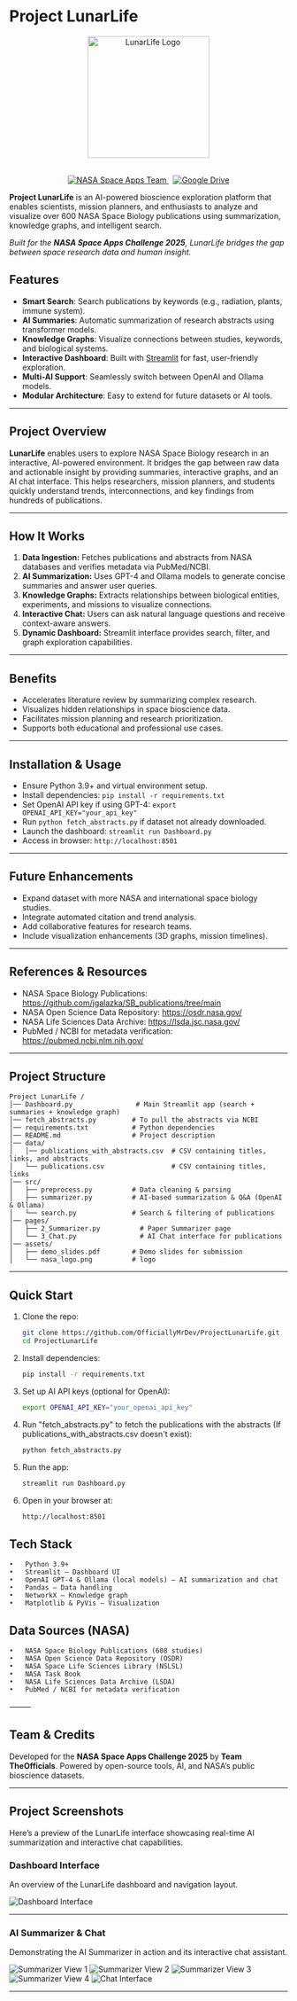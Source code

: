 # Project LunarLife

<div align="center">
  <img src="assets/logorm.png" alt="LunarLife Logo" width="220" />
</div>

<br>

<div align="center" style="margin-top: 1em; margin-bottom: 1em;">
  <a href="https://www.spaceappschallenge.org/2025/find-a-team/the-officials/?tab=details" target="_blank">
    <img alt="NASA Space Apps Team" src="https://img.shields.io/badge/Team-NASA%20Space%20Apps-blue?logo=nasa&logoColor=white&style=for-the-badge">
  </a>
  &nbsp;
  <a href="https://drive.google.com/drive/folders/1_wZlx6Gok_gQpxq_MUXj3_VlhsbM8SDd?usp=sharing" target="_blank">
    <img alt="Google Drive" src="https://img.shields.io/badge/Google%20Drive-Project%20Files-green?logo=google-drive&logoColor=white&style=for-the-badge">
  </a>
</div>

**Project LunarLife** is an AI-powered bioscience exploration platform that enables scientists, mission planners, and enthusiasts to analyze and visualize over 600 NASA Space Biology publications using summarization, knowledge graphs, and intelligent search.

_Built for the **NASA Space Apps Challenge 2025**, LunarLife bridges the gap between space research data and human insight._

## Features

- **Smart Search**: Search publications by keywords (e.g., radiation, plants, immune system).
- **AI Summaries**: Automatic summarization of research abstracts using transformer models.
- **Knowledge Graphs**: Visualize connections between studies, keywords, and biological systems.
- **Interactive Dashboard**: Built with [Streamlit](https://streamlit.io) for fast, user-friendly exploration.
- **Multi-AI Support**: Seamlessly switch between OpenAI and Ollama models.
- **Modular Architecture**: Easy to extend for future datasets or AI tools.

---

## Project Overview

**LunarLife** enables users to explore NASA Space Biology research in an interactive, AI-powered environment. It bridges the gap between raw data and actionable insight by providing summaries, interactive graphs, and an AI chat interface. This helps researchers, mission planners, and students quickly understand trends, interconnections, and key findings from hundreds of publications.

---

## How It Works

1. **Data Ingestion:** Fetches publications and abstracts from NASA databases and verifies metadata via PubMed/NCBI.
2. **AI Summarization:** Uses GPT-4 and Ollama models to generate concise summaries and answer user queries.
3. **Knowledge Graphs:** Extracts relationships between biological entities, experiments, and missions to visualize connections.
4. **Interactive Chat:** Users can ask natural language questions and receive context-aware answers.
5. **Dynamic Dashboard:** Streamlit interface provides search, filter, and graph exploration capabilities.

---

## Benefits

- Accelerates literature review by summarizing complex research.
- Visualizes hidden relationships in space bioscience data.
- Facilitates mission planning and research prioritization.
- Supports both educational and professional use cases.

---

## Installation & Usage

- Ensure Python 3.9+ and virtual environment setup.
- Install dependencies: `pip install -r requirements.txt`
- Set OpenAI API key if using GPT-4: `export OPENAI_API_KEY="your_api_key"`
- Run `python fetch_abstracts.py` if dataset not already downloaded.
- Launch the dashboard: `streamlit run Dashboard.py`
- Access in browser: `http://localhost:8501`

---

## Future Enhancements

- Expand dataset with more NASA and international space biology studies.
- Integrate automated citation and trend analysis.
- Add collaborative features for research teams.
- Include visualization enhancements (3D graphs, mission timelines).

---

## References & Resources

- NASA Space Biology Publications: https://github.com/jgalazka/SB_publications/tree/main
- NASA Open Science Data Repository: https://osdr.nasa.gov/
- NASA Life Sciences Data Archive: https://lsda.jsc.nasa.gov/
- PubMed / NCBI for metadata verification: https://pubmed.ncbi.nlm.nih.gov/

---

## Project Structure

```
Project LunarLife /
│── Dashboard.py                # Main Streamlit app (search + summaries + knowledge graph)
│── fetch_abstracts.py         # To pull the abstracts via NCBI
│── requirements.txt           # Python dependencies
│── README.md                  # Project description
│── data/
│   │── publications_with_abstracts.csv  # CSV containing titles, links, and abstracts
│   └── publications.csv                 # CSV containing titles, links
│── src/
│   ├── preprocess.py          # Data cleaning & parsing
│   ├── summarizer.py          # AI-based summarization & Q&A (OpenAI & Ollama)
│   └── search.py              # Search & filtering of publications
│── pages/
│   ├── 2_Summarizer.py          # Paper Summarizer page
│   └── 3_Chat.py                # AI Chat interface for publications
│── assets/
│   ├── demo_slides.pdf        # Demo slides for submission
│   └── nasa_logo.png          # logo

```

---

## Quick Start

1. Clone the repo:

   ```bash
   git clone https://github.com/OfficiallyMrDev/ProjectLunarLife.git
   cd ProjectLunarLife
   ```

2. Install dependencies:

   ```bash
   pip install -r requirements.txt
   ```

3. Set up AI API keys (optional for OpenAI):

   ```bash
   export OPENAI_API_KEY="your_openai_api_key"
   ```

4. Run "fetch_abstracts.py" to fetch the publications with the abstracts (If publications_with_abstracts.csv doesn't exist):

   ```bash
   python fetch_abstracts.py
   ```

5. Run the app:

   ```bash
   streamlit run Dashboard.py
   ```

6. Open in your browser at:
   ```bash
   http://localhost:8501
   ```

## Tech Stack

    •	Python 3.9+
    •	Streamlit – Dashboard UI
    •	OpenAI GPT‑4 & Ollama (local models) – AI summarization and chat
    •	Pandas – Data handling
    •	NetworkX – Knowledge graph
    •	Matplotlib & PyVis – Visualization

## Data Sources (NASA)

    •	NASA Space Biology Publications (608 studies)
    •	NASA Open Science Data Repository (OSDR)
    •	NASA Space Life Sciences Library (NSLSL)
    •	NASA Task Book
    •	NASA Life Sciences Data Archive (LSDA)
    •	PubMed / NCBI for metadata verification

⸻

## Team & Credits

Developed for the **NASA Space Apps Challenge 2025** by **Team TheOfficials**. Powered by open-source tools, AI, and NASA’s public bioscience datasets.

---

## Project Screenshots

Here’s a preview of the LunarLife interface showcasing real-time AI summarization and interactive chat capabilities.

### Dashboard Interface

An overview of the LunarLife dashboard and navigation layout.

![Dashboard Interface](assets/dashboard.png)

---

### AI Summarizer & Chat

Demonstrating the AI Summarizer in action and its interactive chat assistant.

![Summarizer View 1](assets/Summarizer1.png)
![Summarizer View 2](assets/Summarizer2.png)
![Summarizer View 3](assets/Summarizer3.png)
![Summarizer View 4](assets/Summarizer4.png)
![Chat Interface](assets/Chat.png)

---
